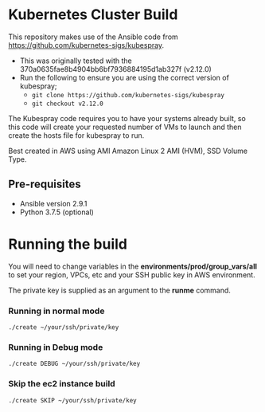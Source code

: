 # Kubernetes Cluster Build

This repository makes use of the Ansible code from https://github.com/kubernetes-sigs/kubespray.

- This was originally tested with the 370a0635fae8b4904bb6bf7936884195d1ab327f (v2.12.0)
- Run the following to ensure you are using the correct version of kubespray;
  - ```git clone https://github.com/kubernetes-sigs/kubespray```
  - ```git checkout v2.12.0```

The Kubespray code requires you to have your systems already built, so this code will create your requested number of VMs to launch and then create the hosts file for kubespray to run.

Best created in AWS using AMI Amazon Linux 2 AMI (HVM), SSD Volume Type.

## Pre-requisites

* Ansible version 2.9.1
* Python 3.7.5 (optional)

# Running the build

You will need to change variables in the **environments/prod/group_vars/all** to set your region, VPCs, etc and your SSH public key in AWS environment.

The private key is supplied as an argument to the **runme** command.

### Running in normal mode

```./create ~/your/ssh/private/key```

### Running in Debug mode

```./create DEBUG ~/your/ssh/private/key```

### Skip the ec2 instance build

```./create SKIP ~/your/ssh/private/key```
